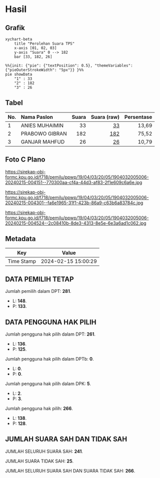 # Hasil

## Grafik

```mermaid
xychart-beta
    title "Perolehan Suara TPS"
    x-axis [01, 02, 03]
    y-axis "Suara" 0 --> 182
    bar [33, 182, 26]
```

```mermaid
%%{init: {"pie": {"textPosition": 0.5}, "themeVariables": {"pieOuterStrokeWidth": "5px"}} }%%
pie showData
    "1" : 33
    "2" : 182
    "3" : 26
```

## Tabel

| No. | Nama Paslon    | Suara | Suara (raw) | Persentase |
|:--- |:-------------- | -----:| -----------:| ----------:|
| 1   | ANIES MUHAIMIN | 33    | [33][p-1]   | 13,69      |
| 2   | PRABOWO GIBRAN | 182   | [182][p-2]  | 75,52      |
| 3   | GANJAR MAHFUD  | 26    | [26][p-3]   | 10,79      |


[p-1]: https://github.com/gigit-pemilu/pemilu-2024-19-kepulauan-bangka-belitung/blob/main/pilpres/hitung-suara/sub/19-kepulauan-bangka-belitung/sub/04-bangka-tengah/sub/03-sungai-selan/sub/2005-sarang-mandi/sub/006-tps/sub/paslon-1.txt
[p-2]: https://github.com/gigit-pemilu/pemilu-2024-19-kepulauan-bangka-belitung/blob/main/pilpres/hitung-suara/sub/19-kepulauan-bangka-belitung/sub/04-bangka-tengah/sub/03-sungai-selan/sub/2005-sarang-mandi/sub/006-tps/sub/paslon-2.txt
[p-3]: https://github.com/gigit-pemilu/pemilu-2024-19-kepulauan-bangka-belitung/blob/main/pilpres/hitung-suara/sub/19-kepulauan-bangka-belitung/sub/04-bangka-tengah/sub/03-sungai-selan/sub/2005-sarang-mandi/sub/006-tps/sub/paslon-3.txt

## Foto C Plano

https://sirekap-obj-formc.kpu.go.id/f718/pemilu/ppwp/19/04/03/20/05/1904032005006-20240215-004151--770300aa-cf4a-44d3-af83-2f1e609c6a6e.jpg

https://sirekap-obj-formc.kpu.go.id/f718/pemilu/ppwp/19/04/03/20/05/1904032005006-20240215-004301--fa6e1965-31f1-423b-86a9-c63b6a83784c.jpg

https://sirekap-obj-formc.kpu.go.id/f718/pemilu/ppwp/19/04/03/20/05/1904032005006-20240215-004524--2c08410b-8de3-4313-8e5e-6e3a6ad1c062.jpg


## Metadata

| Key        | Value               |
| ---------- | ------------------- |
| Time Stamp | 2024-02-15 15:00:29 |


## DATA PEMILIH TETAP

Jumlah pemilih dalam DPT: **281**.
 * L: **148**.
 * P: **133**.

## DATA PENGGUNA HAK PILIH

Jumlah pengguna hak pilih dalam DPT: **261**.
 * L: **136**.
 * P: **125**.

Jumlah pengguna hak pilih dalam DPTb: **0**.
 * L: **0**.
 * P: **0**.

Jumlah pengguna hak pilih dalam DPK: **5**.
 * L: **2**.
 * P: **3**.

Jumlah pengguna hak pilih: **266**.
 * L: **138**.
 * P: **128**.

## JUMLAH SUARA SAH DAN TIDAK SAH

JUMLAH SELURUH SUARA SAH: **241**.

JUMLAH SUARA TIDAK SAH: **25**.

JUMLAH SELURUH SUARA SAH DAN SUARA TIDAK SAH: **266**.


